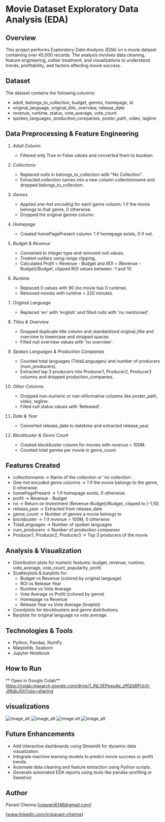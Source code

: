 # Movie Dataset Exploratory Data Analysis (EDA)

## Overview
This project performs *Exploratory Data Analysis (EDA)* on a movie dataset containing over 45,000 records. The analysis involves data cleaning, feature engineering, outlier treatment, and visualizations to understand trends, profitability, and factors affecting movie success.

## Dataset
The dataset contains the following columns:

- adult, belongs_to_collection, budget, genres, homepage, id
- original_language, original_title, overview, release_date
- revenue, runtime, status, vote_average, vote_count
- spoken_languages, production_companies, poster_path, video, tagline

## Data Preprocessing & Feature Engineering

1. *Adult Column*
   - Filtered only True or False values and converted them to boolean.

2. *Collections*
   - Replaced nulls in belongs_to_collection with "No Collection".
   - Extracted collection names into a new column collectionname and dropped belongs_to_collection.

3. *Genres*
   - Applied *one-hot encoding* for each genre column: 1 if the movie belongs to that genre, 0 otherwise.
   - Dropped the original genres column.

4. *Homepage*
   - Created homePagePresent column: 1 if homepage exists, 0 if not.

5. *Budget & Revenue*
   - Converted to integer type and removed null values.
   - Treated outliers using range clipping.
   - Calculated *Profit* = Revenue - Budget and *ROI* = (Revenue - Budget)/Budget, clipped ROI values between -1 and 10.

6. *Runtime*
   - Replaced 0 values with 90 (no movie has 0 runtime).
   - Removed movies with runtime > 220 minutes.

7. *Original Language*
   - Replaced 'en' with 'english' and filled nulls with 'no mentioned'.

8. *Titles & Overview*
   - Dropped duplicate title column and standardized original_title and overview to lowercase and stripped spaces.
   - Filled null overview values with 'no overview'.

9. *Spoken Languages & Production Companies*
   - Counted total languages (TotalLanguages) and number of producers (num_producers).
   - Extracted top 3 producers into Producer1, Producer2, Producer3 columns and dropped production_companies.

10. *Other Columns*
    - Dropped non-numeric or non-informative columns like poster_path, video, tagline.
    - Filled null status values with 'Released'.

11. *Date & Year*
    - Converted release_date to datetime and extracted release_year.

12. *Blockbuster & Genre Count*
    - Created blockbuster column for movies with revenue > 100M.
    - Counted total genres per movie in genre_count.

## Features Created
- collectionname → Name of the collection or 'no collection'.
- One-hot encoded genre columns → 1 if the movie belongs to the genre, 0 otherwise.
- homePagePresent → 1 if homepage exists, 0 otherwise.
- profit → Revenue - Budget
- roi → Return on Investment (Revenue-Budget)/Budget, clipped to [-1,10]
- release_year → Extracted from release_date
- genre_count → Number of genres a movie belongs to
- blockbuster → 1 if revenue > 100M, 0 otherwise
- TotalLanguages → Number of spoken languages
- num_producers → Number of production companies
- Producer1, Producer2, Producer3 → Top 3 producers of the movie

## Analysis & Visualization
- Distribution plots for numeric features: budget, revenue, runtime, vote_average, vote_count, popularity, profit.
- Scatterplots & barplots for:
  - Budget vs Revenue (colored by original language)
  - ROI vs Release Year
  - Runtime vs Vote Average
  - Vote Average vs Profit (colored by genre)
  - Homepage vs Revenue
  - Release Year vs Vote Average (lineplot)
- Countplots for blockbusters and genre distributions.
- Barplots for original language vs vote average.

## Technologies & Tools
- Python, Pandas, NumPy
- Matplotlib, Seaborn
- Jupyter Notebook

## How to Run
** Open in Google Colab**
https://colab.research.google.com/drive/1_iNLSEPpsu4e_zffQQ6PUnX-JINdpJ0n?usp=sharing

## visualizations
![image_alt](https://github.com/pavani-chenna/Exploratory-Data-Analysis-Project/blob/dc692bc8b3d6dc948aabe9e83210dd017db24d09/Screenshot%20(8).png)
![image_alt](https://github.com/pavani-chenna/Exploratory-Data-Analysis-Project/blob/b4ef506c56fae5c7cc3f5e651bddaad1c2b7bf29/Screenshot%20(7).png)
![image alt](https://github.com/pavani-chenna/Exploratory-Data-Analysis-Project/blob/c097265c43352385d74511e2b3b79dfc17bd24e2/Screenshot%20(5).png)
![image_alt](https://github.com/pavani-chenna/Exploratory-Data-Analysis-Project/blob/e52833670b154d3cf9595723a465ae82faf72d53/Screenshot%20(6).png)

## Future Enhancements
- Add interactive dashboards using Streamlit for dynamic data visualization.
- Integrate machine learning models to predict movie success or profit trends.
- Automate data cleaning and feature extraction using Python scripts.
- Generate automated EDA reports using tools like pandas-profiling or Sweetviz

## Author
Pavani Chenna
[cpavani6146@gmail.com]

[www.linkedin.com/in/pavani-chenna]
